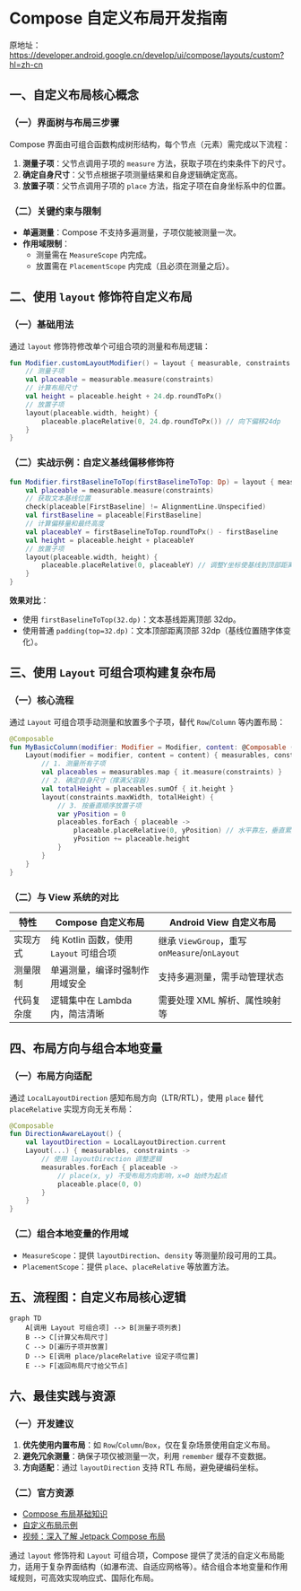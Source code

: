 
# Compose 自定义布局开发指南  

原地址：<https://developer.android.google.cn/develop/ui/compose/layouts/custom?hl=zh-cn>  

## 一、自定义布局核心概念  

### （一）界面树与布局三步骤  

Compose 界面由可组合函数构成树形结构，每个节点（元素）需完成以下流程：  

1. **测量子项**：父节点调用子项的 `measure` 方法，获取子项在约束条件下的尺寸。  
2. **确定自身尺寸**：父节点根据子项测量结果和自身逻辑确定宽高。  
3. **放置子项**：父节点调用子项的 `place` 方法，指定子项在自身坐标系中的位置。  

### （二）关键约束与限制  

- **单遍测量**：Compose 不支持多遍测量，子项仅能被测量一次。  
- **作用域限制**：  
  - 测量需在 `MeasureScope` 内完成。  
  - 放置需在 `PlacementScope` 内完成（且必须在测量之后）。  

## 二、使用 `layout` 修饰符自定义布局  

### （一）基础用法  

通过 `layout` 修饰符修改单个可组合项的测量和布局逻辑：  

```kotlin
fun Modifier.customLayoutModifier() = layout { measurable, constraints ->
    // 测量子项
    val placeable = measurable.measure(constraints)
    // 计算布局尺寸
    val height = placeable.height + 24.dp.roundToPx()
    // 放置子项
    layout(placeable.width, height) {
        placeable.placeRelative(0, 24.dp.roundToPx()) // 向下偏移24dp
    }
}
```  

### （二）实战示例：自定义基线偏移修饰符  

```kotlin
fun Modifier.firstBaselineToTop(firstBaselineToTop: Dp) = layout { measurable, constraints ->
    val placeable = measurable.measure(constraints)
    // 获取文本基线位置
    check(placeable[FirstBaseline] != AlignmentLine.Unspecified)
    val firstBaseline = placeable[FirstBaseline]
    // 计算偏移量和最终高度
    val placeableY = firstBaselineToTop.roundToPx() - firstBaseline
    val height = placeable.height + placeableY
    // 放置子项
    layout(placeable.width, height) {
        placeable.placeRelative(0, placeableY) // 调整Y坐标使基线到顶部距离为指定值
    }
}
```  

**效果对比**：  

- 使用 `firstBaselineToTop(32.dp)`：文本基线距离顶部 32dp。  
- 使用普通 `padding(top=32.dp)`：文本顶部距离顶部 32dp（基线位置随字体变化）。  

## 三、使用 `Layout` 可组合项构建复杂布局  

### （一）核心流程  

通过 `Layout` 可组合项手动测量和放置多个子项，替代 `Row`/`Column` 等内置布局：  

```kotlin
@Composable
fun MyBasicColumn(modifier: Modifier = Modifier, content: @Composable () -> Unit) {
    Layout(modifier = modifier, content = content) { measurables, constraints ->
        // 1. 测量所有子项
        val placeables = measurables.map { it.measure(constraints) }
        // 2. 确定自身尺寸（撑满父容器）
        val totalHeight = placeables.sumOf { it.height }
        layout(constraints.maxWidth, totalHeight) {
            // 3. 按垂直顺序放置子项
            var yPosition = 0
            placeables.forEach { placeable ->
                placeable.placeRelative(0, yPosition) // 水平靠左，垂直累加Y坐标
                yPosition += placeable.height
            }
        }
    }
}
```  

### （二）与 View 系统的对比  

| 特性                | Compose 自定义布局               | Android View 自定义布局          |
|---------------------|----------------------------------|----------------------------------|
| 实现方式            | 纯 Kotlin 函数，使用 `Layout` 可组合项 | 继承 `ViewGroup`，重写 `onMeasure`/`onLayout` |
| 测量限制            | 单遍测量，编译时强制作用域安全    | 支持多遍测量，需手动管理状态      |
| 代码复杂度          | 逻辑集中在 Lambda 内，简洁清晰    | 需要处理 XML 解析、属性映射等      |  

## 四、布局方向与组合本地变量  

### （一）布局方向适配  

通过 `LocalLayoutDirection` 感知布局方向（LTR/RTL），使用 `place` 替代 `placeRelative` 实现方向无关布局：  

```kotlin
@Composable
fun DirectionAwareLayout() {
    val layoutDirection = LocalLayoutDirection.current
    Layout(...) { measurables, constraints ->
        // 使用 layoutDirection 调整逻辑
        measurables.forEach { placeable ->
            // place(x, y) 不受布局方向影响，x=0 始终为起点
            placeable.place(0, 0) 
        }
    }
}
```  

### （二）组合本地变量的作用域  

- `MeasureScope`：提供 `layoutDirection`、`density` 等测量阶段可用的工具。  
- `PlacementScope`：提供 `place`、`placeRelative` 等放置方法。  

## 五、流程图：自定义布局核心逻辑  

```mermaid
graph TD
    A[调用 Layout 可组合项] --> B[测量子项列表]
    B --> C[计算父布局尺寸]
    C --> D[遍历子项并放置]
    D --> E[调用 place/placeRelative 设定子项位置]
    E --> F[返回布局尺寸给父节点]
```  

## 六、最佳实践与资源  

### （一）开发建议  

1. **优先使用内置布局**：如 `Row`/`Column`/`Box`，仅在复杂场景使用自定义布局。  
2. **避免冗余测量**：确保子项仅被测量一次，利用 `remember` 缓存不变数据。  
3. **方向适配**：通过 `layoutDirection` 支持 RTL 布局，避免硬编码坐标。  

### （二）官方资源  

- [Compose 布局基础知识](https://developer.android.google.cn/jetpack/compose/layouts)  
- [自定义布局示例](https://github.com/android/compose-samples/blob/main/ComposeAdvancedSamples/src/main/java/androidx/compose/samples/advanced/LayoutsSample.kt)  
- [视频：深入了解 Jetpack Compose 布局](https://developer.android.com/videos/topic/jetpack-compose)  

通过 `layout` 修饰符和 `Layout` 可组合项，Compose 提供了灵活的自定义布局能力，适用于复杂界面结构（如瀑布流、自适应网格等）。结合组合本地变量和作用域规则，可高效实现响应式、国际化布局。
